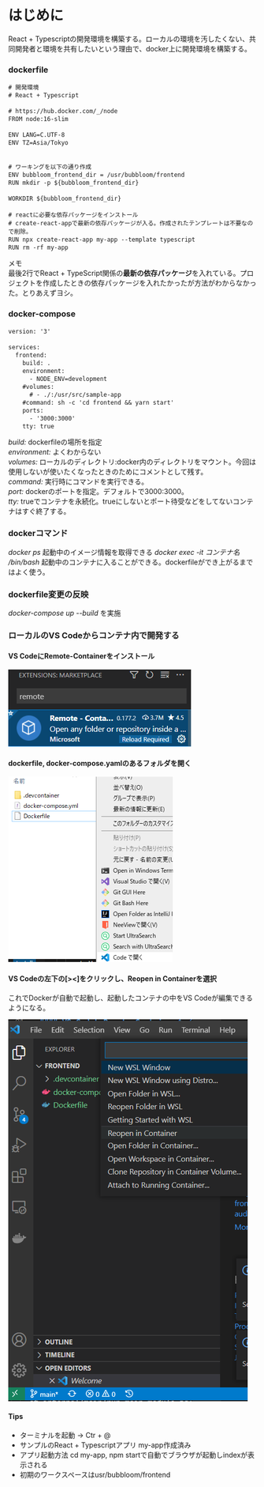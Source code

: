 # はじめに

React + Typescriptの開発環境を構築する。ローカルの環境を汚したくない、共同開発者と環境を共有したいという理由で、docker上に開発環境を構築する。


### dockerfile

```docker
# 開発環境
# React + Typescript

# https://hub.docker.com/_/node
FROM node:16-slim

ENV LANG=C.UTF-8
ENV TZ=Asia/Tokyo


# ワーキングを以下の通り作成
ENV bubbloom_frontend_dir = /usr/bubbloom/frontend
RUN mkdir -p ${bubbloom_frontend_dir}

WORKDIR ${bubbloom_frontend_dir}

# reactに必要な依存パッケージをインストール
# create-react-appで最新の依存パッケージが入る。作成されたテンプレートは不要なので削除。
RUN npx create-react-app my-app --template typescript
RUN rm -rf my-app
```

メモ  
最後2行でReact + TypeScript関係の**最新の依存パッケージ**を入れている。プロジェクトを作成したときの依存パッケージを入れたかったが方法がわからなかった。とりあえずヨシ。


### docker-compose

```docker
version: '3'

services: 
  frontend: 
    build: .
    environment: 
      - NODE_ENV=development
    #volumes: 
      # - ./:/usr/src/sample-app
    #command: sh -c 'cd frontend && yarn start'
    ports: 
      - '3000:3000'
    tty: true
```

*build:*  dockerfileの場所を指定  
*environment:*  よくわからない  
*volumes:* ローカルのディレクトリ:docker内のディレクトリをマウント。今回は使用しないが使いたくなったときのためにコメントとして残す。  
*command:*  実行時にコマンドを実行できる。  
*port:* dockerのポートを指定。デフォルトで3000:3000。  
*tty:*   trueでコンテナを永続化。trueにしないとポート待受などをしてないコンテナはすぐ終了する。


### dockerコマンド
*docker ps* 起動中のイメージ情報を取得できる
*docker exec -it コンテナ名 /bin/bash* 起動中のコンテナに入ることができる。dockerfileができ上がるまではよく使う。


### dockerfile変更の反映

*docker-compose up --build* を実施


### ローカルのVS Codeからコンテナ内で開発する

#### VS CodeにRemote-Containerをインストール

![](2021-05-22-13-32-14.png)

#### dockerfile, docker-compose.yamlのあるフォルダを開く

![](2021-05-22-13-33-08.png)

#### VS Codeの左下の[><]をクリックし、Reopen in Containerを選択

これでDockerが自動で起動し、起動したコンテナの中をVS Codeが編集できるようになる。

![](2021-05-22-13-34-25.png)

#### Tips

* ターミナルを起動 → Ctr + @
* サンプルのReact + Typescriptアプリ my-app作成済み
* アプリ起動方法 cd my-app, npm  startで自動でブラウザが起動しindexが表示される
* 初期のワークスペースはusr/bubbloom/frontend